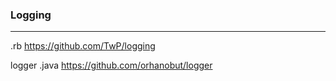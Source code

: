 ### Logging
---


.rb
https://github.com/TwP/logging

logger
.java
https://github.com/orhanobut/logger

```
```

